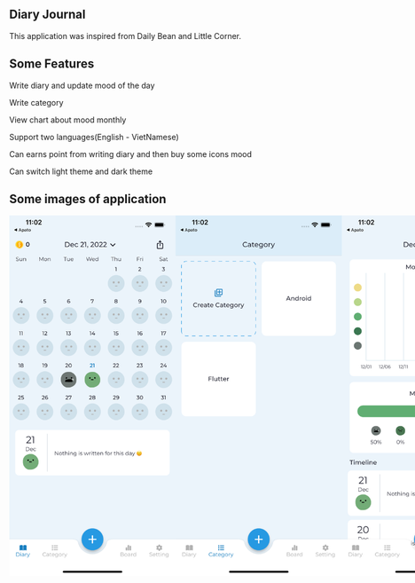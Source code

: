 ## Diary Journal

This application was inspired from Daily Bean and Little Corner.

## Some Features

Write diary and update mood of the day

Write category 

View chart about mood monthly

Support two languages(English - VietNamese)

Can earns point from writing diary and then buy some icons mood

Can switch light theme and dark theme

## Some images of application

<div style="display: flex;">
  <img src="/demos/1.png" alt="Image 1" width="300" >
  <img src="/demos/2.png" alt="Image 2" width="300" >
  <img src="/demos/3.png" alt="Image 1" width="300" >
  <img src="/demos/4.png" alt="Image 1" width="300" >
  <img src="/demos/5.png" alt="Image 1" width="300" >
  <img src="/demos/6.png" alt="Image 1" width="300" >
  <img src="/demos/7.png" alt="Image 1" width="300" >
  <img src="/demos/8.png" alt="Image 1" width="300" >
  <img src="/demos/9.png" alt="Image 1" width="300" >
  <img src="/demos/10.png" alt="Image 1" width="300" >
</div>








